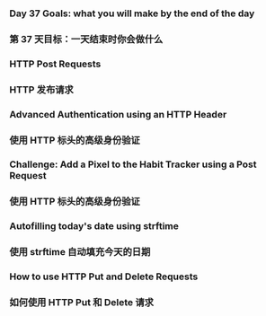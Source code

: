 ### Day 37 Goals: what you will make by the end of the day
### 第 37 天目标：一天结束时你会做什么

### HTTP Post Requests
### HTTP 发布请求

### Advanced Authentication using an HTTP Header
### 使用 HTTP 标头的高级身份验证

### Challenge: Add a Pixel to the Habit Tracker using a Post Request
### 使用 HTTP 标头的高级身份验证

### Autofilling today's date using strftime
### 使用 strftime 自动填充今天的日期

### How to use HTTP Put and Delete Requests
### 如何使用 HTTP Put 和 Delete 请求
